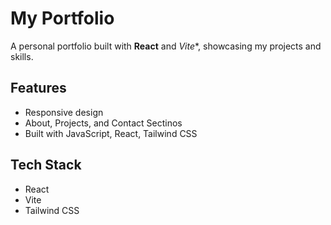 # My Portfolio

A personal portfolio built with **React** and *Vite**, showcasing my projects and skills.

## Features
- Responsive design
- About, Projects, and Contact Sectinos
- Built with JavaScript, React, Tailwind CSS

## Tech Stack
- React
- Vite
- Tailwind CSS
